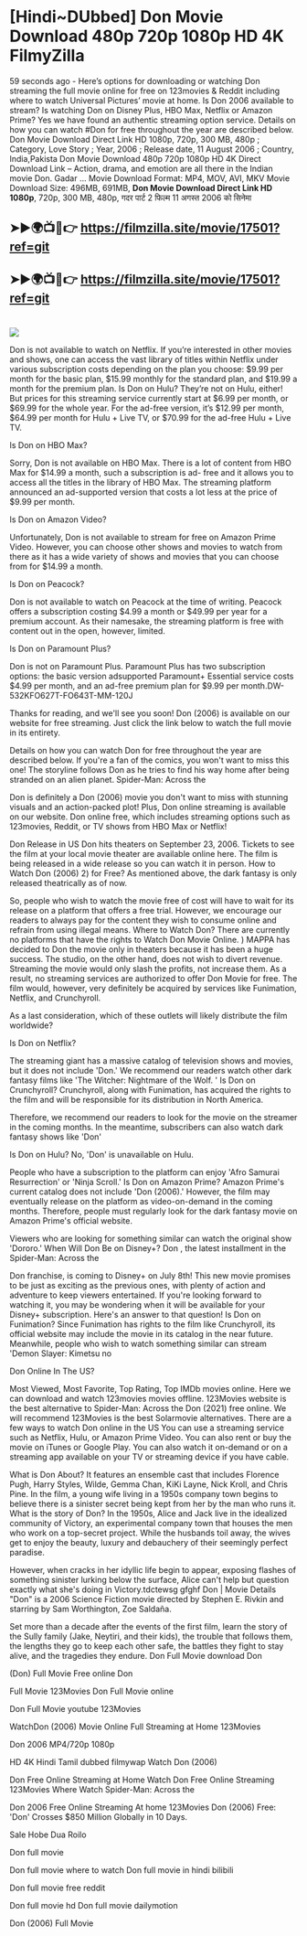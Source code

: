 # [Hindi~DUbbed] Don Movie Download 480p 720p 1080p HD 4K FilmyZilla


59 seconds ago - Here’s options for downloading or watching Don streaming the full movie online for free on 123movies & Reddit including where to watch Universal Pictures’ movie at home. Is Don 2006 available to stream? Is watching Don on Disney Plus, HBO Max, Netflix or Amazon Prime? Yes we have found an authentic streaming option service. Details on how you can watch #Don for free throughout the year are described below. Don Movie Download Direct Link HD 1080p, 720p, 300 MB, 480p ; Category, Love Story ; Year, 2006 ; Release date, 11 August 2006 ; Country, India,Pakista Don Movie Download 480p 720p 1080p HD 4K Direct Download Link – Action, drama, and emotion are all there in the Indian movie Don. Gadar ...
Movie Download Format: MP4, MOV, AVI, MKV
Movie Download Size: 496MB, 691MB, **Don Movie Download Direct Link HD 1080p**, 720p, 300 MB, 480p, गदर पार्ट 2 फिल्म 11 अगस्त 2006 को सिनेमा

## ➤►🌍📺📱👉   https://filmzilla.site/movie/17501?ref=git

## ➤►🌍📺📱👉   https://filmzilla.site/movie/17501?ref=git

#

<img src="https://image.tmdb.org/t/p/w780//edCPKBBiWwiLnvMyDwpDeEHL0Oz.jpg" />

Don is not available to watch on Netflix. If you’re interested in other movies and shows, one can access the vast library of titles within Netflix under various subscription costs depending on the plan you choose: $9.99 per month for the basic plan, $15.99 monthly for the standard plan, and $19.99 a month for the premium plan. Is Don on Hulu? They’re not on Hulu, either! But prices for this streaming service currently start at $6.99 per month, or $69.99 for the whole year. For the ad-free version, it’s $12.99 per month, $64.99 per month for Hulu + Live TV, or $70.99 for the ad-free Hulu + Live TV.

Is Don on HBO Max?

Sorry, Don is not available on HBO Max. There is a lot of content from HBO Max for $14.99 a month, such a subscription is ad- free and it allows you to access all the titles in the library of HBO Max. The streaming platform announced an ad-supported version that costs a lot less at the price of $9.99 per month.

Is Don on Amazon Video?

Unfortunately, Don is not available to stream for free on Amazon Prime Video. However, you can choose other shows and movies to watch from there as it has a wide variety of shows and movies that you can choose from for $14.99 a month.

Is Don on Peacock?

Don is not available to watch on Peacock at the time of writing. Peacock offers a subscription costing $4.99 a month or $49.99 per year for a premium account. As their namesake, the streaming platform is free with content out in the open, however, limited.

Is Don on Paramount Plus?

Don is not on Paramount Plus. Paramount Plus has two subscription options: the basic version adsupported Paramount+ Essential service costs $4.99 per month, and an ad-free premium plan for $9.99 per month.DW-532KFO627T-FO643T-MM-120J

Thanks for reading, and we'll see you soon! Don (2006) is available on our website for free streaming. Just click the link below to watch the full movie in its entirety.

Details on how you can watch Don for free throughout the year are described below. If you're a fan of the comics, you won't want to miss this one! The storyline follows Don as he tries to find his way home after being stranded on an alien planet. Spider-Man: Across the

Don is definitely a Don (2006) movie you don't want to miss with stunning visuals and an action-packed plot! Plus, Don online streaming is available on our website. Don online free, which includes streaming options such as 123movies, Reddit, or TV shows from HBO Max or Netflix!

Don Release in US Don hits theaters on September 23, 2006. Tickets to see the film at your local movie theater are available online here. The film is being released in a wide release so you can watch it in person. How to Watch Don (2006) 2) for Free? As mentioned above, the dark fantasy is only released theatrically as of now.

So, people who wish to watch the movie free of cost will have to wait for its release on a platform that offers a free trial. However, we encourage our readers to always pay for the content they wish to consume online and refrain from using illegal means. Where to Watch Don? There are currently no platforms that have the rights to Watch Don Movie Online. ) MAPPA has decided to Don the movie only in theaters because it has been a huge success. The studio, on the other hand, does not wish to divert revenue. Streaming the movie would only slash the profits, not increase them. As a result, no streaming services are authorized to offer Don Movie for free. The film would, however, very definitely be acquired by services like Funimation, Netflix, and Crunchyroll.

As a last consideration, which of these outlets will likely distribute the film worldwide?

Is Don on Netflix?

The streaming giant has a massive catalog of television shows and movies, but it does not include 'Don.' We recommend our readers watch other dark fantasy films like 'The Witcher: Nightmare of the Wolf. ' Is Don on Crunchyroll? Crunchyroll, along with Funimation, has acquired the rights to the film and will be responsible for its distribution in North America.

Therefore, we recommend our readers to look for the movie on the streamer in the coming months. In the meantime, subscribers can also watch dark fantasy shows like 'Don'

Is Don on Hulu? No, 'Don' is unavailable on Hulu.

People who have a subscription to the platform can enjoy 'Afro Samurai Resurrection' or 'Ninja Scroll.' Is Don on Amazon Prime? Amazon Prime's current catalog does not include 'Don (2006).' However, the film may eventually release on the platform as video-on-demand in the coming months. Therefore, people must regularly look for the dark fantasy movie on Amazon Prime's official website.

Viewers who are looking for something similar can watch the original show 'Dororo.' When Will Don Be on Disney+? Don , the latest installment in the Spider-Man: Across the

Don franchise, is coming to Disney+ on July 8th! This new movie promises to be just as exciting as the previous ones, with plenty of action and adventure to keep viewers entertained. If you're looking forward to watching it, you may be wondering when it will be available for your Disney+ subscription. Here's an answer to that question! Is Don on Funimation? Since Funimation has rights to the film like Crunchyroll, its official website may include the movie in its catalog in the near future. Meanwhile, people who wish to watch something similar can stream 'Demon Slayer: Kimetsu no

Don Online In The US?

Most Viewed, Most Favorite, Top Rating, Top IMDb movies online. Here we can download and watch 123movies movies offline. 123Movies website is the best alternative to Spider-Man: Across the Don (2021) free online. We will recommend 123Movies is the best Solarmovie alternatives. There are a few ways to watch Don online in the US You can use a streaming service such as Netflix, Hulu, or Amazon Prime Video. You can also rent or buy the movie on iTunes or Google Play. You can also watch it on-demand or on a streaming app available on your TV or streaming device if you have cable.

What is Don About? It features an ensemble cast that includes Florence Pugh, Harry Styles, Wilde, Gemma Chan, KiKi Layne, Nick Kroll, and Chris Pine. In the film, a young wife living in a 1950s company town begins to believe there is a sinister secret being kept from her by the man who runs it. What is the story of Don? In the 1950s, Alice and Jack live in the idealized community of Victory, an experimental company town that houses the men who work on a top-secret project. While the husbands toil away, the wives get to enjoy the beauty, luxury and debauchery of their seemingly perfect paradise.

However, when cracks in her idyllic life begin to appear, exposing flashes of something sinister lurking below the surface, Alice can't help but question exactly what she's doing in Victory.tdctewsg gfghf Don | Movie Details "Don" is a 2006 Science Fiction movie directed by Stephen E. Rivkin and starring by Sam Worthington, Zoe Saldaña.

Set more than a decade after the events of the first film, learn the story of the Sully family (Jake, Neytiri, and their kids), the trouble that follows them, the lengths they go to keep each other safe, the battles they fight to stay alive, and the tragedies they endure. Don Full Movie download Don

(Don) Full Movie Free online Don

Full Movie 123Movies Don Full Movie online

Don Full Movie youtube 123Movies

WatchDon (2006) Movie Online Full Streaming at Home 123Movies

Don 2006 MP4/720p 1080p

HD 4K Hindi Tamil dubbed filmywap Watch Don (2006)

Don Free Online Streaming at Home Watch Don Free Online Streaming 123Movies Where Watch Spider-Man: Across the

Don 2006 Free Online Streaming At home 123Movies Don (2006) Free: 'Don' Crosses $850 Million Globally in 10 Days.

Sale Hobe Dua Roilo

Don full movie

Don full movie where to watch Don full movie in hindi bilibili

Don full movie free reddit

Don full movie hd Don full movie dailymotion

Don (2006) Full Movie